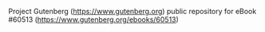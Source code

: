 Project Gutenberg (https://www.gutenberg.org) public repository for eBook #60513 (https://www.gutenberg.org/ebooks/60513)
